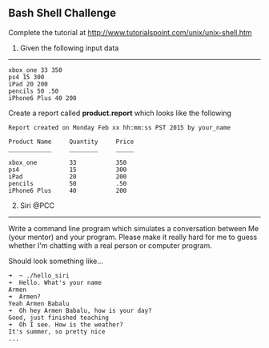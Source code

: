 ## Bash Shell Challenge

Complete the tutorial at http://www.tutorialspoint.com/unix/unix-shell.htm

1. Given the following input data
---------------------------------

```
xbox_one 33 350
ps4 15 300
iPad 20 200
pencils 50 .50
iPhone6 Plus 40 200
```

Create a report called **product.report** which looks like the following
```
Report created on Monday Feb xx hh:mm:ss PST 2015 by your_name

Product Name     Quantity  	  Price
____________     ________     _____

xbox_one         33           350
ps4              15           300
iPad             20           200
pencils          50           .50 
iPhone6 Plus     40           200         
```


2. Siri @PCC
---------------------------------
Write a command line program which simulates a conversation between Me (your mentor) and your program. Please make it really hard for me to guess whether I'm chatting with a real person or computer program.

Should look something like...
```
➜  ~ ./hello_siri
➜  Hello. What's your name
Armen
➜  Armen?
Yeah Armen Babalu
➜  Oh hey Armen Babalu, how is your day?
Good, just finished teaching
➜  Oh I see. How is the weather?
It's summer, so pretty nice
...
```
